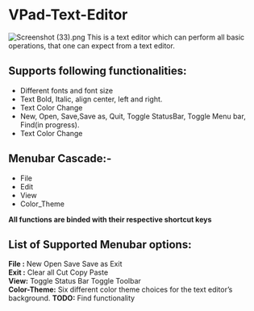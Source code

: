 # VPad-Text-Editor
<img src="/shivansh-goel/VPad-Text-Editor/blob/master/Screenshot%20(33).png?raw=true" alt="Screenshot (33).png">
This is a text editor which can perform all basic operations, that one can expect from a text editor.
<h2>Supports following functionalities:</h2>
<ul>
<li>Different fonts and font size</li>
<li>Text Bold, Italic, align center, left and right.</li>
<li>Text Color Change</li>
<li>New, Open, Save,Save as, Quit, Toggle StatusBar, Toggle Menu bar, Find(in progress).</li>
<li>Text Color Change</li>
</ul>
<h2>Menubar Cascade:-</h2>
<ul>
<li>File</li>
<li>Edit</li>
<li>View</li>
<li>Color_Theme</li>
</ul>
<b>All functions are binded with their respective shortcut keys</b>
<h2>List of Supported Menubar options:</h2>
<span><b>File :</b>
New
Open
Save
Save as
Exit
<span><br>
<span>
<b>Exit :</b>
Clear all
Cut
Copy
Paste</span><br>
<span>
<b>View:</b>
Toggle Status Bar
Toggle Toolbar
</span><br>
<span><b>Color-Theme:</b>
Six different color theme choices for the text editor’s background.</span>
<span>
<b>TODO:</b>
Find functionality
</span>
